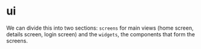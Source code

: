 # **ui**

We can divide this into two sections: `screens` for main views (home screen, details screen, login screen) and the `widgets`, the components that form the screens.